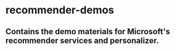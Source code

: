 # recommender-demos
## Contains the demo materials for Microsoft's recommender services and personalizer.
